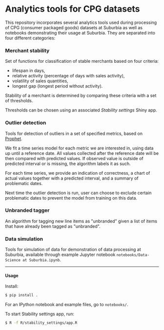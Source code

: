 # Analytics tools for CPG datasets

This repository incorporates several analytics tools used during processing
of CPG (consumer packaged goods) datasets at Suburbia as well as notebooks
demonstrating their usage at Suburbia.
They are separated into four different categories:

### Merchant stability
Set of functions for classification of stable merchants based on four criteria:
* lifespan in days,
* relative activity (percentage of days with sales activity),
* volatility of sales quantities,
* longest gap (longest period without activity).

Stability of a merchant is determined by comparing these criteria with a set
of thresholds.

Thresholds can be chosen using an associated _Stability settings_ Shiny app.

### Outlier detection
Tools for detection of outliers in a set of specified metrics,
based on [Prophet](https://facebook.github.io/prophet/).

We fit a time series model for each metric we are interested in, using data
up until a reference date. All values collected after the reference date will
be then compared with predicted values. If observed value is outside of predicted
interval or is missing, the algorithm labels it as such.

For each time series, we provide an indication of correctness,
a chart of actual values together with a predicted interval, and a summary
of problematic dates.

Next time the outlier detection is run, user can choose to exclude certain
problematic dates to prevent the model from training on this data.

### Unbranded tagger
An algorithm for tagging new line items as "unbranded" given a list of items
that have already been tagged as "unbranded".

### Data simulation
Tools for simulation of data for demonstration of data processing at Suburbia,
available through example Jupyter notebook `notebooks/Data-Science at Suburbia.ipynb`.

---
#### Usage
Install:

```bash
$ pip install .
```

For an IPython notebook and example files, go to `notebooks/`.

To start Stability settings app, run:
```bash
$ R -f R/stability_settings/app.R
```

